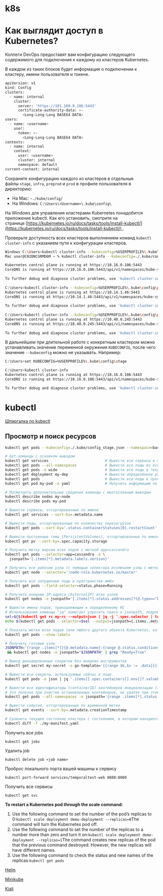 # k8s

# **Как выглядит доступ в Kubernetes?**

Коллеги DevOps предоставят вам конфигурацию следующего содержимого для подключения к каждому из кластеров Kubernetes.

В каждом из таких блоков будет информация о подключении к кластеру, имени пользователя и токене.

```bash
apiVersion: v1
kind: Config
clusters:
  - name: internal
    cluster:
      server: 'https://101.160.0.106:5443'
      certificate-authority-data: >-
        <Long-Long-Long BASE64 DATA>
users:
  - name: <username>
    user:
      token: >-
        <Long-Long-Long BASE64 DATA>
contexts:
  - name: internal
    context:
      user: <username>
      cluster: internal
      namespace: default
current-context: internal
```

Сохраните конфигурацию каждого из кластеров в отдельные файлы `stage`, `infra`, `preprod` и `prod` в профиле пользователя в директорию:

- На Mac: `~./kube/config/`
- На Windows: `C:\Users\<Username>\.kube\config\`

На Windows для управления кластерами Kubernetes понадобится приложение kubectl. Как его установить, смотрите на странице [https://kubernetes.io/ru/docs/tasks/tools/install-kubectl/](https://kubernetes.io/ru/docs/tasks/tools/install-kubectl/) .

Проверьте доступность всех кластеров выполнением команд `kubectl cluster-info` с указанием пути к конфигурации кластеров.

```bash
Windows C:\Users>kubectl cluster-info --kubeconfig=%USERPROFILE%\.kube\config\stage
Mac user@C02DNCGRMD6M ~ % kubectl cluster-info --kubeconfig=./.kube/config_stage.json --namespace=backend

Kubernetes control plane is running at https://10.16.0.106:5443
CoreDNS is running at https://10.16.0.106:5443/api/v1/namespaces/kube-system/services/coredns:dns/proxy
 
To further debug and diagnose cluster problems, use 'kubectl cluster-info dump'.
 
C:\Users>kubectl cluster-info --kubeconfig=%USERPROFILE%\.kube\config\preprod
Kubernetes control plane is running at https://10.14.1.46:5443
CoreDNS is running at https://10.14.1.46:5443/api/v1/namespaces/kube-system/services/coredns:dns/proxy
 
To further debug and diagnose cluster problems, use 'kubectl cluster-info dump'.
 
C:\Users>kubectl cluster-info --kubeconfig=%USERPROFILE%\.kube\config\prod
Kubernetes control plane is running at https://10.40.0.245:5443
CoreDNS is running at https://10.40.0.245:5443/api/v1/namespaces/kube-system/services/coredns:dns/proxy
 
To further debug and diagnose cluster problems, use 'kubectl cluster-info dump'.
```

В дальнейшем при длительной работе с конкретным кластером можно устанавливать значение переменной окружения `KUBECONFIG`, после чего значение `--kubeconfig` можно не указывать. Например:

```bash
C:\Users>set KUBECONFIG=%USERPROFILE%\.kube\config\stage

C:\Users>kubectl cluster-info
Kubernetes control plane is running at https://10.16.0.106:5443
CoreDNS is running at https://10.16.0.106:5443/api/v1/namespaces/kube-system/services/coredns:dns/proxy

To further debug and diagnose cluster problems, use 'kubectl cluster-info dump'.
```

# kubectl

[Шпаргалка по kubectl](https://kubernetes.io/ru/docs/reference/kubectl/cheatsheet/)

## **Просмотр и поиск ресурсов**

```bash
kubectl get pods --kubeconfig=./.kube/config_stage.json --namespace=backend

# Get-команды с основном выводом
kubectl get services                          # Вывести все сервисы в пространстве имён
kubectl get pods --all-namespaces             # Вывести все поды во всех пространств имён
kubectl get pods -o wide                      # Вывести все поды в текущем пространстве имён с подробностями
kubectl get deployment my-dep                 # Вывести определённое развёртывание
kubectl get pods                              # Вывести все поды в пространстве имён
kubectl get pod my-pod -o yaml                # Получить информацию по поду в формате YAML

# Посмотреть дополнительные сведения команды с многословным выводом
kubectl describe nodes my-node
kubectl describe pods my-pod

# Вывести сервисы, отсортированные по имени
kubectl get services --sort-by=.metadata.name

# Вывести поды, отсортированные по количеству перезагрузок
kubectl get pods --sort-by='.status.containerStatuses[0].restartCount'

# Вывести постоянные тома (PersistentVolumes), отсортированные по емкости
kubectl get pv --sort-by=.spec.capacity.storage

# Получить метку версии всех подов с меткой app=cassandra
kubectl get pods --selector=app=cassandra -o \
  jsonpath='{.items[*].metadata.labels.version}'

# Получить все рабочие узлы (с помощью селектора исключаем узлы с меткой 'node-role.kubernetes.io/master')
kubectl get node --selector='!node-role.kubernetes.io/master'

# Получить все запущенные поды в пространстве имён
kubectl get pods --field-selector=status.phase=Running

# Получить внешние IP-адреса (ExternalIP) всех узлов
kubectl get nodes -o jsonpath='{.items[*].status.addresses[?(@.type=="ExternalIP")].address}'

# Вывести имена подов, принадлежащие к определённому RC
# Использование команды "jq" помогает упросить поиск в jsonpath, подробнее смотрите на сайте https://stedolan.github.io/jq/
sel=${$(kubectl get rc my-rc --output=json | jq -j '.spec.selector | to_entries | .[] | "\(.key)=\(.value),"')%?}
echo $(kubectl get pods --selector=$sel --output=jsonpath={.items..metadata.name})

# Показать метки всех подов (или любого другого объекта Kubernetes, которым можно прикреплять метки)
kubectl get pods --show-labels

# Получить готовые узлы
JSONPATH='{range .items[*]}{@.metadata.name}:{range @.status.conditions[*]}{@.type}={@.status};{end}{end}' \
 && kubectl get nodes -o jsonpath="$JSONPATH" | grep "Ready=True"

# Вывод декодированных секретов без внешних инструментов
kubectl get secret my-secret -o go-template='{{range $k,$v := .data}}{{"### "}}{{$k}}{{"\n"}}{{$v|base64decode}}{{"\n\n"}}{{end}}'

# Вывести все секреты, используемые сейчас в поде.
kubectl get pods -o json | jq '.items[].spec.containers[].env[]?.valueFrom.secretKeyRef.name' | grep -v null | sort | uniq

# Вывести все идентификаторы (containerID) контейнеров инициализации (initContainers) во всех подах.
# Это полезно при очистке остановленных контейнеров, не удаляя при этом контейнеры инициализации.
kubectl get pods --all-namespaces -o jsonpath='{range .items[*].status.initContainerStatuses[*]}{.containerID}{"\n"}{end}' | cut -d/ -f3

# Вывести события, отсортированные по временной метке
kubectl get events --sort-by=.metadata.creationTimestamp

# Сравнить текущее состояние кластера с состоянием, в котором находился бы кластер в случае применения манифеста.
kubectl diff -f ./my-manifest.yaml
```

Получить все jobs

`kubectl get jobs`

Удалить job

`kubectl delete job <job name>`

Проброс локального порта вашей машины к сервису 

`kubectl port-forward services/temporaltest-web 8080:8080`

Получить все сервисы

`kubectl get svc`

**To restart a Kubernetes pod through the scale command:**

1. Use the following command to set the number of the pod’s replicas to 0:`kubectl scale deployment demo-deployment --replicas=0`The command will turn the Kubernetes pod off.
2. Use the following command to set the number of the replicas to a number more than zero and turn it on:`kubectl scale deployment demo-deployment --replicas=1`The command creates new replicas of the pod that the previous command destroyed. However, the new replicas will have different names.
3. Use the following command to check the status and new names of the replicas:`kubectl get pods`

[Helm](k8s/Helm.md)

[Minikube](k8s/Minikube.md)

[Kiali](k8s/Kiali.md)